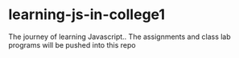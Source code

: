 # learning-js-in-college1
The journey of learning Javascript.. The assignments and class lab programs will be pushed into this repo
